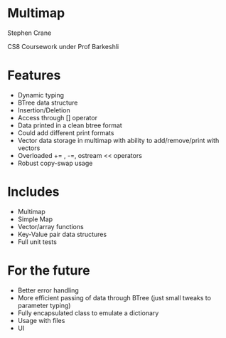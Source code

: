 # **Multimap**
Stephen Crane

CS8 Coursework under Prof Barkeshli

# Features
* Dynamic typing
* BTree data structure
* Insertion/Deletion
* Access through [] operator
* Data printed in a clean btree format
 * Could add different print formats
* Vector data storage in multimap with ability to add/remove/print with vectors
 * Overloaded += , -=, ostream << operators
* Robust copy-swap usage

# Includes
* Multimap
* Simple Map
* Vector/array functions
* Key-Value pair data structures
* Full unit tests

# For the future
* Better error handling
* More efficient passing of data through BTree (just small tweaks to parameter typing)
* Fully encapsulated class to emulate a dictionary
* Usage with files
* UI
